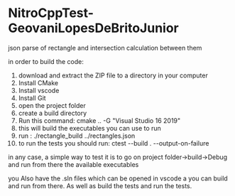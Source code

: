 # NitroCppTest-GeovaniLopesDeBritoJunior
json parse of rectangle and intersection calculation between them



in order to build the code:
1) download and extract the ZIP file to a directory in your computer
2) Install CMake
3) Install vscode
4) Install Git
5) open the project folder
6) create a build directory
7) Run this command: cmake .. -G "Visual Studio 16 2019"
8) this will build the executables you can use to run
9) run :  ./rectangle_build ../rectangles.json
10) to run the tests you should run: ctest --build . --output-on-failure

in any case, a simple way to test it is to go on project folder->build->Debug and run from there the available executables


you Also have the .sln files which can be opened in vscode a you can build and run from there. As well as build the tests and run the tests. 



